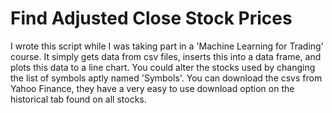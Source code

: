 # Find Adjusted Close Stock Prices

I wrote this script while I was taking part in a 'Machine Learning for Trading' course. It simply gets data from csv files, inserts this into a data frame, and plots this data to a line chart. You could alter the stocks used by changing the list of symbols aptly named 'Symbols'. You can download the csvs from Yahoo Finance, they have a very easy to use download option on the historical tab found on all stocks.

